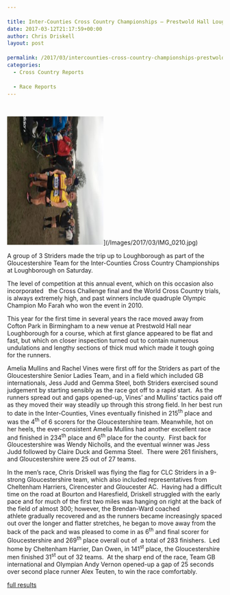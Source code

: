 ```yaml
---

title: Inter-Counties Cross Country Championships – Prestwold Hall Loughborough, Saturday 11th March 2017
date: 2017-03-12T21:17:59+00:00
author: Chris Driskell
layout: post

permalink: /2017/03/intercounties-cross-country-championships-prestwold-hall-loughborough-saturday-11th-march-2017/
categories:
  - Cross Country Reports

  - Race Reports
---
```

&nbsp;

<img src="/Images/2017/03/IMG_0210-e1489427490226-225x300.jpg" alt="IMG_0210" width="225" height="300" />](/Images/2017/03/IMG_0210.jpg)

A group of 3 Striders made the trip up to Loughborough as part of the Gloucestershire Team for the Inter-Counties Cross Country Championships at Loughborough on Saturday.

The level of competition at this annual event, which on this occasion also incorporated   the Cross Challenge final and the World Cross Country trials, is always extremely high, and past winners include quadruple Olympic Champion Mo Farah who won the event in 2010.

This year for the first time in several years the race moved away from Cofton Park in Birmingham to a new venue at Prestwold Hall near Loughborough for a course, which at first glance appeared to be flat and fast, but which on closer inspection turned out to contain numerous undulations and lengthy sections of thick mud which made it tough going for the runners.

Amelia Mullins and Rachel Vines were first off for the Striders as part of the Gloucestershire Senior Ladies Team, and in a field which included GB internationals, Jess Judd and Gemma Steel, both Striders exercised sound judgement by starting sensibly as the race got off to a rapid start.  As the runners spread out and gaps opened-up, Vines’ and Mullins’ tactics paid off as they moved their way steadily up through this strong field. In her best run to date in the Inter-Counties, Vines eventually finished in 215<sup>th</sup> place and was the 4<sup>th</sup> of 6 scorers for the Gloucestershire team. Meanwhile, hot on her heels, the ever-consistent Amelia Mullins had another excellent race and finished in 234<sup>th</sup> place and 6<sup>th</sup> place for the county.  First back for Gloucestershire was Wendy Nicholls, and the eventual winner was Jess Judd followed by Claire Duck and Gemma Steel.  There were 261 finishers, and Gloucestershire were 25 out of 27 teams.

In the men’s race, Chris Driskell was flying the flag for CLC Striders in a 9-strong Gloucestershire team, which also included representatives from Cheltenham Harriers, Cirencester and Gloucester AC.  Having had a difficult time on the road at Bourton and Haresfield, Driskell struggled with the early pace and for much of the first two miles was hanging on right at the back of the field of almost 300; however, the Brendan-Ward coached athlete gradually recovered and as the runners became increasingly spaced out over the longer and flatter stretches, he began to move away from the back of the pack and was pleased to come in as 6<sup>th</sup> and final scorer for Gloucestershire and 269<sup>th</sup> place overall out of  a total of 283 finishers.  Led home by Cheltenham Harrier, Dan Owen, in 141<sup>st</sup> place, the Gloucestershire men finished 31<sup>st</sup> out of 32 teams.  At the sharp end of the race, Team GB international and Olympian Andy Vernon opened-up a gap of 25 seconds over second place runner Alex Teuten, to win the race comfortably.

[full results](http://www.britishathletics.org.uk/competitions/the-british-athletics-cross-challenge/?tabContainer_1565512_tab=7)